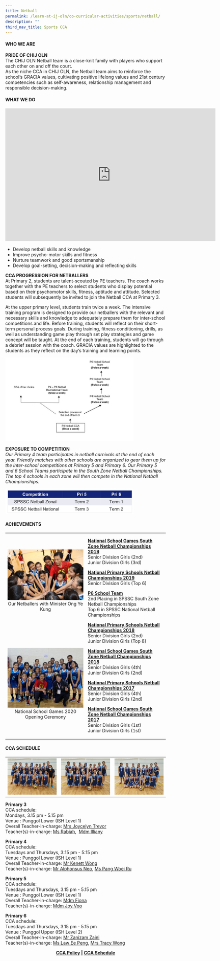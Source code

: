 ```yaml
---
title: Netball
permalink: /learn-at-ij-oln/co-curricular-activities/sports/netball/
description: ""
third_nav_title: Sports CCA
---
```

<h4><strong>WHO WE ARE</strong></h4>
<p><strong>PRIDE OF CHIJ OLN<br /></strong>The CHIJ OLN Netball team is a close-knit family with players who support each other on and off the court.<br />As the niche CCA in CHIJ OLN, the Netball team aims to reinforce the school&rsquo;s GRACIA values, cultivating positive lifelong values and 21st century competencies such as self-awareness, relationship management and responsible decision-making.</p>
<h4><strong>WHAT WE DO</strong></h4>
<iframe width="660" height="415" src="https://www.youtube.com/embed/D-eULgNRRvo" title="CCA in the Spotlight: NETBALL" frameborder="0" allow="accelerometer; autoplay; clipboard-write; encrypted-media; gyroscope; picture-in-picture" allowfullscreen></iframe>
<ul>
<li>Develop netball skills and knowledge</li>
<li>Improve psycho-motor skills and fitness&nbsp;</li>
<li>Nurture teamwork and good sportsmanship&nbsp;</li>
<li>Develop goal-setting, decision-making and reflecting skills</li>
</ul>
<p><strong>CCA PROGRESSION FOR NETBALLERS<br /></strong>At Primary 2, students are talent-scouted by PE teachers. The coach works together with the PE teachers to select students who display potential based on their psychomotor skills, fitness, aptitude and attitude. Selected students will subsequently be invited to join the Netball CCA at Primary 3.</p>
<p>At the upper primary level, students train twice a week. The intensive training program is designed to provide our netballers with the relevant and necessary skills and knowledge to adequately prepare them for inter-school competitions and life. Before training, students will reflect on their short-term personal process goals. During training, fitness conditioning, drills, as well as understanding game play through set play strategies and game concept will be taught. At the end of each training, students will go through a debrief session with the coach. GRACIA values are highlighted to the students as they reflect on the day&rsquo;s training and learning points.</p>
<img style="width: 80%;" src="/images/nb1.jpg" />
<p><strong>EXPOSURE TO COMPETITION</strong><br /><em>Our Primary 4 team participates in netball carnivals at the end of each year. Friendly matches with other schools are organized to gear them up for the inter-school competitions at Primary 5 and Primary 6. Our Primary 5 and 6 School Teams participate in the South Zone Netball Championships. The top 4 schools in each zone will then compete in the National Netball Championships.</em></p>
<img style="width: 80%;" src="/images/nb2.jpg" />
<h4><strong>ACHIEVEMENTS</strong></h4>
<table style="border-collapse: collapse; width: 100%;" border="0">
<tbody>
<tr>
<td style="width: 50%; text-align: center;"><img src="/images/nb3.jpg">Our Netballers with Minister Ong Ye Kung</td>
<td rowspan="2">
<p><strong><u>National School Games South Zone Netball Championships 2019<br /></u></strong>Senior Division Girls (2nd)<br />Junior Division Girls (3rd)</p>
<p><strong><u>National Primary Schools Netball Championships 2019<br /></u></strong>Senior Division Girls (Top 6)</p>
<p><strong><u>P6 School Team<br /></u></strong>2nd Placing in SPSSC South Zone Netball Championships<br />Top 6 in SPSSC National Netball Championships</p>
<div>
<p><strong><u>National Primary Schools Netball Championships 2018<br /></u></strong>Senior Division Girls (2nd)<br />Junior Division Girls (Top 8)</p>
<p><strong><u>National School Games South Zone Netball Championships 2018<br /></u></strong>Senior Division Girls (4th)<br />Junior Division Girls (2nd)</p>
<p><strong><u>National Primary Schools Netball Championships 2017<br /></u></strong>Senior Division Girls (4th)<br />Junior Division Girls (2nd)</p>
<p><strong><u>National School Games South Zone Netball Championships 2017<br /></u></strong>Senior Division Girls (1st)<br />Junior Division Girls (1st)</p>
</div>
</td>
</tr>
<tr>
<td style="width: 50%; text-align: center;"><img src="/images/nb4.jpg">National School Games 2020 Opening Ceremony</td>
</tr>
</tbody>
</table>
<h4><strong>CCA SCHEDULE</strong></h4>
<table style="border-collapse: collapse; width: 100%;" border="0">
<tbody>
<tr>
<td style="width: 33.3333%;"><img src="/images/nb5.jpeg"></td>
<td style="width: 33.3333%;"><img src="/images/nb6.jpeg"></td>
<td style="width: 33.3333%;"><img src="/images/nb7.jpeg"></td>
</tr>
</tbody>
</table>
<p><strong>Primary 3<br /></strong>CCA schedule:<br />Mondays, 3.15 pm - 5.15 pm<br />Venue : Punggol Lower (ISH Level 1)<br />Overall Teacher-in-charge:&nbsp;<a href="mailto:joycelyn_agnes_ferdinand_john@moe.edu.sg" target="">Mrs Joycelyn Trevor</a><br />Teacher(s)-in-charge:&nbsp;<a href="mailto:rabiah_begum_angullia_musa@moe.edu.sg" target="">Ms Rabiah</a>,&nbsp; <a href="mailto:illiany_suhaily_mohamed_juhri@moe.edu.sg" target="">Mdm Illiany</a></p>

<p><strong>Primary 4<br /></strong>CCA schedule:<br />Tuesdays and Thursdays, 3:15 pm - 5:15 pm<br />Venue : Punggol Lower (ISH Level 1)<br />Overall Teacher-in-charge:&nbsp;<a href="mailto:kenett_wong_tick_woon@moe.edu.sg" target="">Mr Kenett Wong</a><br />Teacher(s)-in-charge:&nbsp;<a href="mailto:neo_wei_keong_alphonsus@moe.edu.sg" target="">Mr Alphonsus Neo</a>,&nbsp;<a href="mailto:pang_woei_ru@moe.edu.sg" target="">Ms Pang Woei Ru</a></p>
<p><strong>Primary 5<br /></strong>CCA schedule:<br />Tuesdays and Thursdays, 3.15 pm - 5.15 pm&nbsp;<br />Venue :  Punggol Lower (ISH Level 1)<br />Overall Teacher-in-charge:&nbsp;<a href="mailto:foo_weng_heng_fiona@moe.edu.sg" target="">Mdm Fiona</a><br />Teacher(s)-in-charge:&nbsp;<a href="mailto:voo_ke_rui@moe.edu.sg" target="">Mdm Joy Voo</a></p>
<p><strong>Primary 6<br /></strong>CCA schedule:<br />Tuesdays and Thursdays, 3.15 pm - 5.15 pm<br />Venue : Punggol Upper (ISH Level 2)<br />Overall Teacher-in-charge:&nbsp;<a href="mailto:zanizam_zaini@moe.edu.sg" target="">Mr Zanizam Zaini</a><br />Teacher(s)-in-charge:&nbsp;<a href="mailto:law_ee_peng@moe.edu.sg" target="">Ms Law Ee Peng</a>,&nbsp;<a href="mailto:tan_yee_yinn_tracy@moe.edu.sg" target="">Mrs Tracy Wong</a></p>
<p style="text-align: center;"><strong><a href="/learn-at-ij-oln/co-curricular-activities/cca-policy" target="_blank" rel="noopener">CCA Policy</a> | <a href="/learn-at-ij-oln/co-curricular-activities/cca-schedule" target="_blank" rel="noopener">CCA Schedule</a></strong></p>